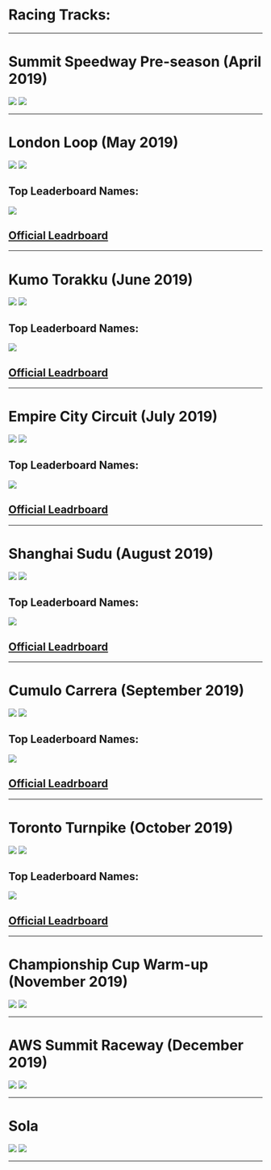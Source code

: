# Racing Tracks:  
   
---

# Summit Speedway Pre-season (April 2019)

![](imgs/logo-01.PNG)
![](imgs/race-01.svg)

---

# London Loop (May 2019)

![](imgs/logo-02.PNG)
![](imgs/race-02.svg)
## Top Leaderboard Names:
![](imgs/names-02.PNG)  
## [Official Leadrboard](https://aws.amazon.com/deepracer/schedule-and-standings/leaderboard-virtual-london-loop-2019/)
   
---

# Kumo Torakku (June 2019)

![](imgs/logo-03.PNG)
![](imgs/race-03.svg)
## Top Leaderboard Names:
![](imgs/names-03.PNG)  
## [Official Leadrboard](https://aws.amazon.com/deepracer/schedule-and-standings/leaderboard-virtual-kumo-torakku-2019/)
   
---

# Empire City Circuit (July 2019)

![](imgs/logo-04.PNG)
![](imgs/race-04.svg)
## Top Leaderboard Names:
![](imgs/names-04.PNG)  
## [Official Leadrboard](https://aws.amazon.com/deepracer/schedule-and-standings/leaderboard-virtual-empire-city-circuit-2019/)
   
---

# Shanghai Sudu (August 2019)

![](imgs/logo-05.PNG)
![](imgs/race-05.svg)
## Top Leaderboard Names:
![](imgs/names-05.PNG)  
## [Official Leadrboard](https://aws.amazon.com/deepracer/schedule-and-standings/leaderboard-virtual-shanghai-sudo-circuit-2019/)
   
---

# Cumulo Carrera (September 2019)

![](imgs/logo-06.PNG)
![](imgs/race-06.svg)
## Top Leaderboard Names:
![](imgs/names-06.PNG)  
## [Official Leadrboard](https://aws.amazon.com/deepracer/schedule-and-standings/leaderboard-virtual-cumulo-carrera-2019/)
   
---

# Toronto Turnpike (October 2019)

![](imgs/logo-07.PNG)
![](imgs/race-07.svg)
## Top Leaderboard Names:
![](imgs/names-07.PNG)  
## [Official Leadrboard](https://aws.amazon.com/deepracer/schedule-and-standings/leaderboard-virtual-toronto-turnpike-2019/)
   
---

# Championship Cup Warm-up (November 2019)

![](imgs/logo-08.PNG)
![](imgs/race-08.svg)
   
---

# AWS Summit Raceway (December 2019)

![](imgs/logo-09.PNG)
![](imgs/race-09.svg)

---

# Sola

![](imgs/logo-10.PNG)
![](imgs/race-10.svg)

---
